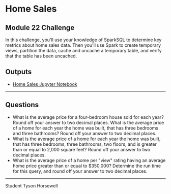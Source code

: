 # Home Sales
## Module 22 Challenge

In this challenge, you'll use your knowledge of SparkSQL to determine key metrics about home sales data. Then you'll use Spark to create temporary views, partition the data, cache and uncache a temporary table, and verify that the table has been uncached.

## Outputs

* [Home Sales Jupyter Notebook](Home_Sales.ipynb)

---

## Questions

* What is the average price for a four-bedroom house sold for each year? Round off your answer to two decimal places.
What is the average price of a home for each year the home was built, that has three bedrooms and three bathrooms? Round off your answer to two decimal places.
* What is the average price of a home for each year the home was built, that has three bedrooms, three bathrooms, two floors, and is greater than or equal to 2,000 square feet? Round off your answer to two decimal places.
* What is the average price of a home per "view" rating having an average home price greater than or equal to $350,000? Determine the run time for this query, and round off your answer to two decimal places.

---

Student Tyson Horsewell